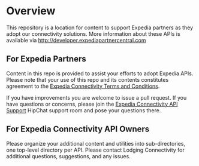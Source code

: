 # Overview
This repository is a location for content to support Expedia partners as they adopt our connectivity solutions. More information about these APIs is available via http://developer.expediapartnercentral.com

## For Expedia Partners
Content in this repo is provided to assist your efforts to adopt Expedia APIs. Please note that your use of this repo and its contents constitutes agreement to the [Expedia Connectivity Terms and Conditions](https://developer.expediapartnercentral.com/terms).

If you have improvements you are welcome to issue a pull request. If you have questions or concerns, please join the [Expedia Connectivity API Support](https://www.hipchat.com/gDjTeWBDj) HipChat support room and pose your questions there.


## For Expedia Connectivity API Owners
Please organize your additional content and utilities into sub-directories, one top-level directory per API. Please contact Lodging Connectivity for additional questions, suggestions, and any issues.
